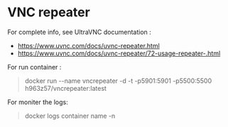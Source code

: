 # VNC repeater

For complete info, see UltraVNC documentation : 
- https://www.uvnc.com/docs/uvnc-repeater.html 
- https://www.uvnc.com/docs/uvnc-repeater/72-usage-repeater-.html 

For run container :
> docker run --name vncrepeater -d -t -p5901:5901 -p5500:5500 h963z57/vncrepeater:latest

For moniter the logs: 
> docker logs container name -n
